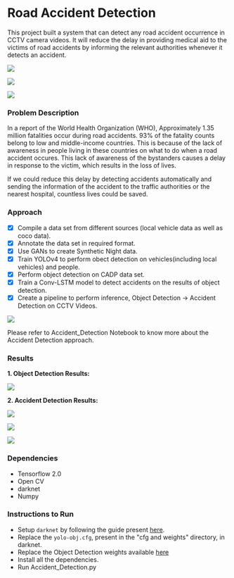 # Road Accident Detection

This project built a system that can detect any road accident occurrence in CCTV camera videos. 
It will reduce the delay in providing medical aid to the victims of
road accidents by informing the relevant authorities whenever it detects an accident.

![](out1.gif)

![](out2.gif)

![](out3.gif)

### Problem Description

In a report of the World Health Organization (WHO), Approximately 1.35 million fatalities
occur during road accidents. 93% of the fatality counts belong to low and middle-income
countries. This is because of the lack of awareness in people living in these countries on what to
do when a road accident occures. This lack of awareness of the bystanders causes a delay in response to the victim,
which results in the loss of lives. 

If we could reduce this delay by detecting accidents automatically and sending the information 
of the accident to the traffic authorities or the nearest hospital, countless lives could be saved.


### Approach

- [x] Compile a data set from different sources (local vehicle data as well as coco data).
- [x] Annotate the data set in required format.
- [x] Use GANs to create Synthetic Night data.
- [x] Train YOLOv4 to perform obect detection on vehicles(including local vehicles) and people.
- [x] Perform object detection on CADP data set.
- [x] Train a Conv-LSTM model to detect accidents on the results of object detection.
- [x] Create a pipeline to perform inference, Object Detection -> Accident Detection on CCTV Videos.

![](Approach_chart.jpeg)

Please refer to Accident_Detection Notebook to know more about the Accident Detection approach.

### Results

**1. Object Detection Results:**

![](Obj_det_map.jpeg)

**2. Accident Detection Results:**

![](graphs/confusion_matrix.jpg)

![](graphs/epoch_accuracy.svg)

![](graphs/epoch_loss.svg)

### Dependencies
- Tensorflow 2.0
- Open CV
- darknet
- Numpy

### Instructions to Run

- Setup `darknet` by following the guide present [here](https://github.com/AlexeyAB/darknet).
- Replace the `yolo-obj.cfg`, present in the "cfg and weights" directory, in darknet.
- Replace the Object Detection weights available [here](https://drive.google.com/file/d/1hfFnNRzGct3yfDR8CaFnJS6i7N-KCedh/view?usp=sharing)
- Install all the dependencies.
- Run Accident_Detection.py

